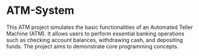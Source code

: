 # ATM-System
This ATM project simulates the basic functionalities of an Automated Teller Machine (ATM). It allows users to perform essential banking operations such as checking account balances, withdrawing cash, and depositing funds. The project aims to demonstrate core programming concepts.
